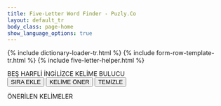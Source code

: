 ```yaml
---
title: Five-Letter Word Finder - Puzly.Co
layout: default_tr
body_class: page-home
show_language_options: true
---
```


{% include dictionary-loader-tr.html %}
{% include form-row-template-tr.html %}
{% include five-letter-helper.html %}

<section class="helper-content">
	<div class="form-container">
		<span class="title">BEŞ HARFLİ İNGİLİZCE KELİME BULUCU</span>
		<div class="button-container">
			<button type="button" onclick="addRow()">SIRA EKLE</button>
			<button type="button" onclick="handleSuggestionRequest()">KELİME ÖNER</button>
			<button type="button" onclick="resetForm()">TEMİZLE</button>
		</div>
		<form id="word_form"></form>
		<div class="suggestions-container">
			<span class="title">ÖNERİLEN KELİMELER</span>
			<br />
			<span id="suggestions_slot"></span>
		</div>
	</div>
</section>
